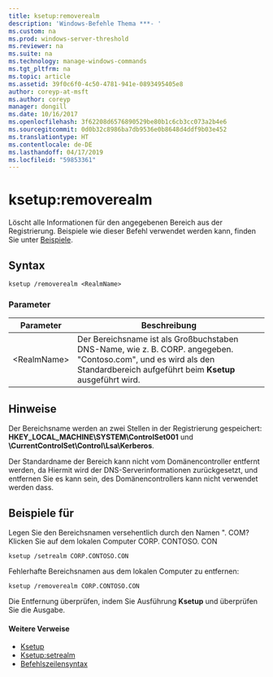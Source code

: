 ```yaml
---
title: ksetup:removerealm
description: 'Windows-Befehle Thema ***- '
ms.custom: na
ms.prod: windows-server-threshold
ms.reviewer: na
ms.suite: na
ms.technology: manage-windows-commands
ms.tgt_pltfrm: na
ms.topic: article
ms.assetid: 39f0c6f0-4c50-4781-941e-0893495405e8
author: coreyp-at-msft
ms.author: coreyp
manager: dongill
ms.date: 10/16/2017
ms.openlocfilehash: 3f62208d6576890529be80b1c6cb3cc073a2b4e6
ms.sourcegitcommit: 0d0b32c8986ba7db9536e0b8648d4ddf9b03e452
ms.translationtype: HT
ms.contentlocale: de-DE
ms.lasthandoff: 04/17/2019
ms.locfileid: "59853361"
---
```

# <a name="ksetupremoverealm"></a>ksetup:removerealm



Löscht alle Informationen für den angegebenen Bereich aus der Registrierung. Beispiele wie dieser Befehl verwendet werden kann, finden Sie unter [Beispiele](#BKMK_Examples).

## <a name="syntax"></a>Syntax

```
ksetup /removerealm <RealmName>
```

### <a name="parameters"></a>Parameter

|Parameter|Beschreibung|
|---------|-----------|
|\<RealmName>|Der Bereichsname ist als Großbuchstaben DNS-Name, wie z. B. CORP. angegeben. "Contoso.com", und es wird als den Standardbereich aufgeführt beim **Ksetup** ausgeführt wird.|

## <a name="remarks"></a>Hinweise

Der Bereichsname werden an zwei Stellen in der Registrierung gespeichert: **HKEY_LOCAL_MACHINE\SYSTEM\ControlSet001** und **\CurrentControlSet\Control\Lsa\Kerberos**.

Der Standardname der Bereich kann nicht vom Domänencontroller entfernt werden, da Hiermit wird der DNS-Serverinformationen zurückgesetzt, und entfernen Sie es kann sein, des Domänencontrollers kann nicht verwendet werden dass.

## <a name="BKMK_Examples"></a>Beispiele für

Legen Sie den Bereichsnamen versehentlich durch den Namen ". COM? Klicken Sie auf dem lokalen Computer CORP. CONTOSO. CON
```
ksetup /setrealm CORP.CONTOSO.CON
```
Fehlerhafte Bereichsnamen aus dem lokalen Computer zu entfernen:
```
ksetup /removerealm CORP.CONTOSO.CON
```
Die Entfernung überprüfen, indem Sie Ausführung **Ksetup** und überprüfen Sie die Ausgabe.

#### <a name="additional-references"></a>Weitere Verweise

-   [Ksetup](ksetup.md)
-   [Ksetup:setrealm](ksetup-setrealm.md)
-   [Befehlszeilensyntax](command-line-syntax-key.md)